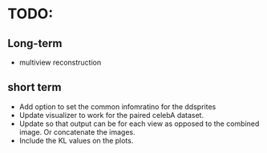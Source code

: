 # TODO:

## Long-term
- multiview reconstruction

## short term

- Add option to set the common infomratino for the ddsprites 
- Update visualizer to work for the paired celebA dataset.
- Update so that output can be for each view as opposed to the combined image. Or concatenate the images.
- Include the KL values on the plots.

